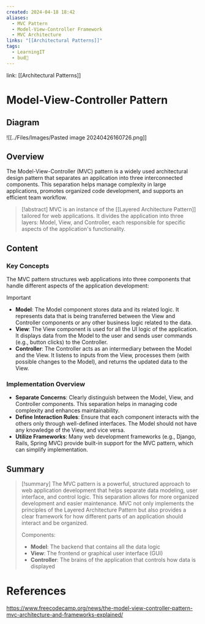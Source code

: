```yaml
---
created: 2024-04-18 18:42
aliases:
  - MVC Pattern
  - Model-View-Controller Framework
  - MVC Architecture
links: "[[Architectural Patterns]]"
tags:
  - LearningIT
  - bud🌿
---
```

link: [[Architectural Patterns]]

# Model-View-Controller Pattern

## Diagram

![[../Files/Images/Pasted image 20240426160726.png]]

## Overview

The Model-View-Controller (MVC) pattern is a widely used architectural design pattern that separates an application into three interconnected components. This separation helps manage complexity in large applications, promotes organized code development, and supports an efficient team workflow.

> [!abstract]
>  MVC is an instance of the [[Layered Architecture Pattern]] tailored for web applications. It divides the application into three layers: Model, View, and Controller, each responsible for specific aspects of the application's functionality.

## Content

### Key Concepts
The MVC pattern structures web applications into three components that handle different aspects of the application development:

> [!important]
> 
> - **Model**: The Model component stores data and its related logic. It represents data that is being transferred between the View and Controller components or any other business logic related to the data.
> - **View**: The View component is used for all the UI logic of the application. It displays data from the Model to the user and sends user commands (e.g., button clicks) to the Controller.
> - **Controller**: The Controller acts as an intermediary between the Model and the View. It listens to inputs from the View, processes them (with possible changes to the Model), and returns the updated data to the View.
### Implementation Overview

- **Separate Concerns**: Clearly distinguish between the Model, View, and Controller components. This separation helps in managing code complexity and enhances maintainability.
- **Define Interaction Rules**: Ensure that each component interacts with the others only through well-defined interfaces. The Model should not have any knowledge of the View, and vice versa.
- **Utilize Frameworks**: Many web development frameworks (e.g., Django, Rails, Spring MVC) provide built-in support for the MVC pattern, which can simplify implementation.


## Summary

>[!summary] 
>The MVC pattern is a powerful, structured approach to web application development that helps separate data modeling, user interface, and control logic. This separation allows for more organized development and easier maintenance. MVC not only implements the principles of the Layered Architecture Pattern but also provides a clear framework for how different parts of an application should interact and be organized.
>
>Components:
> - **Model**: The backend that contains all the data logic
> - **View**: The frontend or graphical user interface (GUI)
> - **Controller**: The brains of the application that controls how data is displayed

# References

https://www.freecodecamp.org/news/the-model-view-controller-pattern-mvc-architecture-and-frameworks-explained/
